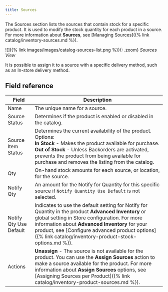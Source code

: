```yaml
---
title: Sources
---
```


The Sources section lists the sources that contain stock for a specific product. It is used to modify the stock quantity for each product in a source. For more information about **Sources**, see [Managing Sources]({% link catalog/inventory-sources.md %}).

![]({% link images/images/catalog-sources-list.png %}){: .zoom}
_Sources View_

It is possible to assign it to a source with a specific delivery method, such as an In-store delivery method.

## Field reference

|Field|Description|
|--- |--- |
|Name|The unique name for a source.|
|Source Status|Determines if the product is enabled or disabled in the catalog.|
|Source Item Status|Determines the current availability of the product. Options:<br />**In Stock** - Makes the product available for purchase.<br />**Out of Stock** - Unless Backorders are activated, prevents the product from being available for purchase and removes the listing from the catalog.|
|Qty|On-hand stock amounts for each source, or location, for the source.|
|Notify Qty|An amount for the Notify for Quantity for this specific source if `Notify Quantity Use Default` is not selected.|
|Notify Qty Use Default|Indicates to use the default setting for Notify for Quantity in the product **Advanced Inventory** or global setting in Store configuration. For more information about **Advanced Inventory** for your product, see [Configure advanced product options]({% link catalog/inventory-product-stock-options.md %}).|
|Actions|**Unassign** - The source is not available for the product. You can use the **Assign Sources** action to make a source available for the product. For more information about **Assign Sources** options, see [Assigning Sources per Product]({% link catalog/inventory-product-sources.md %}).|
